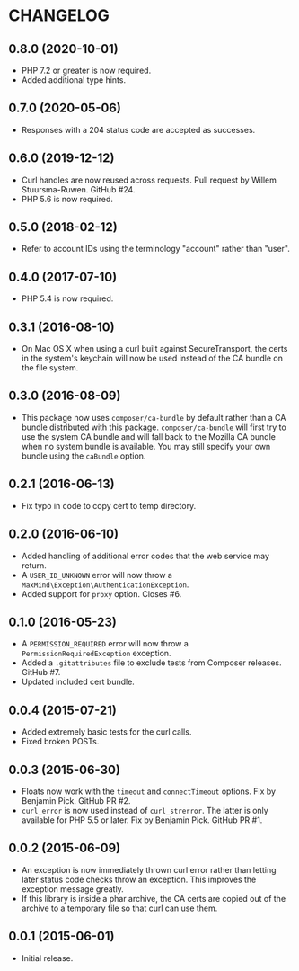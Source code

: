 CHANGELOG
=========

0.8.0 (2020-10-01)
------------------

* PHP 7.2 or greater is now required.
* Added additional type hints.

0.7.0 (2020-05-06)
------------------

* Responses with a 204 status code are accepted as successes.

0.6.0 (2019-12-12)
------------------

* Curl handles are now reused across requests. Pull request by Willem
  Stuursma-Ruwen. GitHub #24.
* PHP 5.6 is now required.

0.5.0 (2018-02-12)
------------------

* Refer to account IDs using the terminology "account" rather than "user".

0.4.0 (2017-07-10)
------------------

* PHP 5.4 is now required.

0.3.1 (2016-08-10)
------------------

* On Mac OS X when using a curl built against SecureTransport, the certs
  in the system's keychain will now be used instead of the CA bundle on
  the file system.

0.3.0 (2016-08-09)
------------------

* This package now uses `composer/ca-bundle` by default rather than a CA
  bundle distributed with this package. `composer/ca-bundle` will first try
  to use the system CA bundle and will fall back to the Mozilla CA bundle
  when no system bundle is available. You may still specify your own bundle
  using the `caBundle` option.

0.2.1 (2016-06-13)
------------------

* Fix typo in code to copy cert to temp directory.

0.2.0 (2016-06-10)
------------------

* Added handling of additional error codes that the web service may return.
* A `USER_ID_UNKNOWN` error will now throw a
  `MaxMind\Exception\AuthenticationException`.
* Added support for `proxy` option. Closes #6.

0.1.0 (2016-05-23)
------------------

* A `PERMISSION_REQUIRED` error will now throw a `PermissionRequiredException`
  exception.
* Added a `.gitattributes` file to exclude tests from Composer releases.
  GitHub #7.
* Updated included cert bundle.

0.0.4 (2015-07-21)
------------------

* Added extremely basic tests for the curl calls.
* Fixed broken POSTs.

0.0.3 (2015-06-30)
------------------

* Floats now work with the `timeout` and `connectTimeout` options. Fix by
  Benjamin Pick. GitHub PR #2.
* `curl_error` is now used instead of `curl_strerror`. The latter is only
  available for PHP 5.5 or later. Fix by Benjamin Pick. GitHub PR #1.


0.0.2 (2015-06-09)
------------------

* An exception is now immediately thrown curl error rather than letting later
  status code checks throw an exception. This improves the exception message
  greatly.
* If this library is inside a phar archive, the CA certs are copied out of the
  archive to a temporary file so that curl can use them.

0.0.1 (2015-06-01)
------------------

* Initial release.
